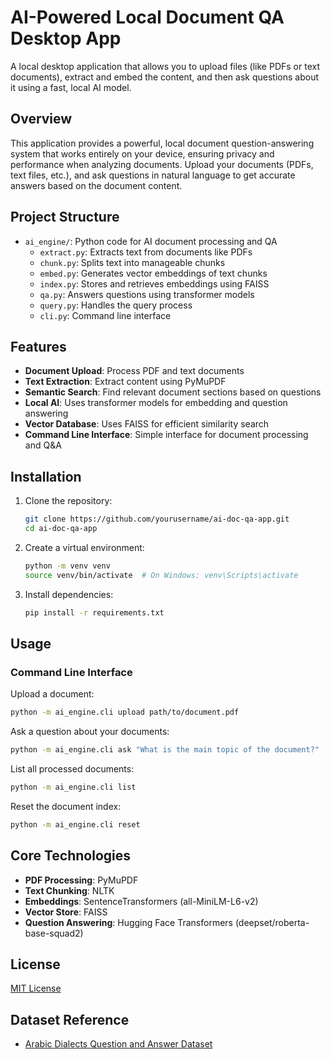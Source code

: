 # AI-Powered Local Document QA Desktop App

A local desktop application that allows you to upload files (like PDFs or text documents), extract and embed the content, and then ask questions about it using a fast, local AI model.

## Overview

This application provides a powerful, local document question-answering system that works entirely on your device, ensuring privacy and performance when analyzing documents. Upload your documents (PDFs, text files, etc.), and ask questions in natural language to get accurate answers based on the document content.

## Project Structure

- `ai_engine/`: Python code for AI document processing and QA
  - `extract.py`: Extracts text from documents like PDFs
  - `chunk.py`: Splits text into manageable chunks
  - `embed.py`: Generates vector embeddings of text chunks
  - `index.py`: Stores and retrieves embeddings using FAISS
  - `qa.py`: Answers questions using transformer models
  - `query.py`: Handles the query process
  - `cli.py`: Command line interface

## Features

- **Document Upload**: Process PDF and text documents
- **Text Extraction**: Extract content using PyMuPDF
- **Semantic Search**: Find relevant document sections based on questions
- **Local AI**: Uses transformer models for embedding and question answering
- **Vector Database**: Uses FAISS for efficient similarity search
- **Command Line Interface**: Simple interface for document processing and Q&A

## Installation

1. Clone the repository:

   ```bash
   git clone https://github.com/yourusername/ai-doc-qa-app.git
   cd ai-doc-qa-app
   ```

2. Create a virtual environment:

   ```bash
   python -m venv venv
   source venv/bin/activate  # On Windows: venv\Scripts\activate
   ```

3. Install dependencies:

   ```bash
   pip install -r requirements.txt
   ```

## Usage

### Command Line Interface

Upload a document:

```bash
python -m ai_engine.cli upload path/to/document.pdf
```

Ask a question about your documents:

```bash
python -m ai_engine.cli ask "What is the main topic of the document?"
```

List all processed documents:

```bash
python -m ai_engine.cli list
```

Reset the document index:

```bash
python -m ai_engine.cli reset
```

## Core Technologies

- **PDF Processing**: PyMuPDF
- **Text Chunking**: NLTK
- **Embeddings**: SentenceTransformers (all-MiniLM-L6-v2)
- **Vector Store**: FAISS
- **Question Answering**: Hugging Face Transformers (deepset/roberta-base-squad2)

## License

[MIT License](LICENSE)

## Dataset Reference

- [Arabic Dialects Question and Answer Dataset](https://huggingface.co/datasets/CNTXTAI0/arabic_dialects_question_and_answer)
